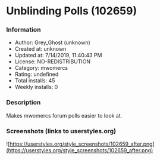 # Unblinding Polls (102659)

### Information
- Author: Grey_Ghost (unknown)
- Created at: unknown
- Updated at: 7/14/2019, 11:40:43 PM
- License: NO-REDISTRIBUTION
- Category: mwomercs
- Rating: undefined
- Total installs: 45
- Weekly installs: 0


### Description
Makes mwomercs forum polls easier to look at.


### Screenshots (links to userstyles.org)
![https://userstyles.org/style_screenshots/102659_after.png](https://userstyles.org/style_screenshots/102659_after.png)


